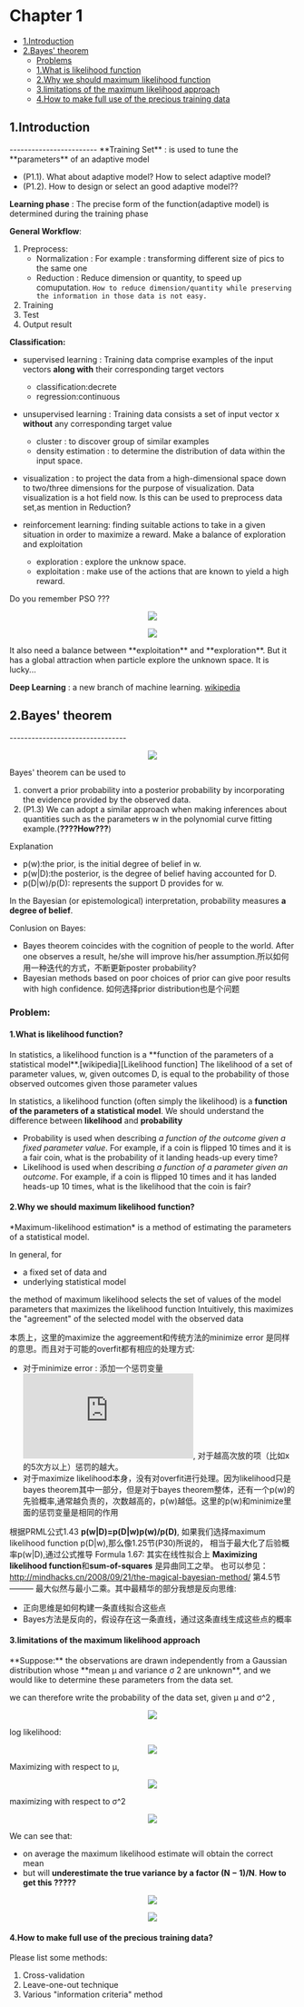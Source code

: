 Chapter 1
======================

* [1.Introduction](#introduction)
* [2.Bayes' theorem](#bayes)
	* [Problems](#bayes_problem)
	* [1.What is likelihood function](#likelihood)
	* [2.Why we should maximum likelihood function](#why_likelihood)
	* [3.limitations of the maximum likelihood approach](#disadvantage_of_maximum_likelihood)
	* [4.How to make full use of the precious training data](#Use_TrainingData)

<h2 id=introduction>1.Introduction</h2>
------------------------
**Training Set** : is used to tune the **parameters** of an adaptive model

- (P1.1). What about adaptive model? How to select adaptive model? 
- (P1.2). How to design or select an good adaptive model??

**Learning phase** : The precise form of the function(adaptive model) is determined during the training phase

**General Workflow**:

1. Preprocess:
	- Normalization : For example : transforming different size of pics to the same one
	- Reduction : Reduce dimension or quantity, to speed up comuputation. `How to reduce dimension/quantity while preserving the information in those data is not easy.`
2. Training
3. Test 
4. Output result

**Classification:**

- supervised learning : Training data comprise examples of the input vectors **along with** their corresponding target vectors
	- classification:decrete 
	- regression:continuous

- unsupervised learning : Training data consists a set of input vector x **without** any corresponding target value
	- cluster : to discover group of similar examples
	- density estimation : to determine the distribution of data within the input space.

- visualization : to project the data from a high-dimensional space down to two/three dimensions for the purpose of visualization. Data visualization is a hot field now. Is this can be used to preprocess data set,as mention in Reduction?

- reinforcement learning: finding suitable actions to take in a given situation in order to maximize a reward.
	Make a balance of exploration and exploitation
	- exploration : explore the unknow space.
	- exploitation : make use of the actions that are known to yield a high reward.

Do you remember PSO ???
<p align="center">
<img src=http://latex.codecogs.com/gif.latex?V%28t&plus;1%29%20%3D%20w*V%28t%29%20&plus;%20C_%7B1%7D*R_%7B1%7D*%28P%28t%29%20-%20X%28t%29%29%20&plus;%20C_%7B2%7D*R_%7B2%7D*%28G%28t%29%20-%20X%28t%29%29>
</p>

<p align="center">
<img src=http://latex.codecogs.com/gif.latex?X%28t&plus;1%29%20%3D%20X%28t%29%20&plus;%20V%28t&plus;1%29>
</p>
It also need a balance between **exploitation** and **exploration**. But it has a global attraction when particle explore the unknown space. It is lucky...

**Deep Learning** : a new branch of machine learning. [wikipedia][deep_learning]

<h2 id=bayes>2.Bayes' theorem</h2>
--------------------------------
<p align="center">
<img src=http://latex.codecogs.com/gif.latex?p%5C%28w%7CD%5C%29%20%3D%20%5Cfrac%7Bp%5C%28D%7Cw%5C%29p%5C%28w%5C%29%7D%7Bp%5C%28D%5C%29%7D>
</p>
Bayes' theorem can be used to 

1. convert a prior probability into a posterior probability by incorporating the evidence provided by the observed data. 
2. (P1.3) We can adopt a similar approach when making inferences about quantities such as the parameters w in the polynomial curve fitting example.(**????How???**)

Explanation

* p(w):the prior, is the initial degree of belief in w. 
* p(w|D):the posterior, is the degree of belief having accounted for D.
* p(D|w)/p(D): represents the support D provides for w.

In the Bayesian \(or epistemological\) interpretation, probability measures **a degree of belief**.

Conlusion on Bayes: 

- Bayes theorem coincides with the cognition of people to the world. After one observes a result, he/she will improve his/her assumption.所以如何用一种迭代的方式，不断更新poster probability?
- Bayesian methods based on poor choices of prior can give poor results with high confidence. 如何选择prior distribution也是个问题

<h3 id=bayes_problem>Problem:</h3>
<h4 id=likelihood>1.What is likelihood function?</h4>
In statistics, a likelihood function is a **function of the parameters of a statistical model**.[wikipedia][Likelihood function]
The likelihood of a set of parameter values, w, given outcomes D, is equal to the probability of those observed outcomes given those parameter values

In statistics, a likelihood function (often simply the likelihood) is a **function of the parameters of a statistical model**.
We should understand the difference between **likelihood** and **probability**

* Probability is used when describing *a function of the outcome given a fixed parameter value*. For example, if a coin is flipped 10 times and it is a fair coin, what is the probability of it landing heads-up every time? 
* Likelihood is used when describing *a function of a parameter given an outcome*. For example, if a coin is flipped 10 times and it has landed heads-up 10 times, what is the likelihood that the coin is fair?

<h4 id=why_likelihood>2.Why we should maximum likelihood function?</h4>
*Maximum-likelihood estimation* is a method of estimating the parameters of a statistical model.

In general, for 

* a fixed set of data and 
* underlying statistical model

the method of maximum likelihood selects the set of values of the model parameters that maximizes the likelihood function
Intuitively, this maximizes the "agreement" of the selected model with the observed data

本质上，这里的maximize the aggreement和传统方法的minimize error 是同样的意思。而且对于可能的overfit都有相应的处理方式:

* 对于minimize error : 添加一个惩罚变量![](http://latex.codecogs.com/gif.latex?%5Clambda), 对于越高次放的项（比如x的5次方以上）惩罚的越大。
* 对于maximize likelihood本身，没有对overfit进行处理。因为likelihood只是bayes theorem其中一部分，但是对于bayes theorem整体，还有一个p(w)的先验概率,通常越负责的，次数越高的，p(w)越低。这里的p(w)和minimize里面的惩罚变量是相同的作用

根据PRML公式1.43 
**p(w|D)=p(D|w)p(w)/p(D)**, 
如果我们选择maximum likelihood function p(D|w),那么像1.25节(P30)所说的，
相当于最大化了后验概率p(w|D),通过公式推导 Formula 1.67: 其实在线性拟合上 **Maximizing likelihood function**和**sum-of-squares**
是异曲同工之举。 也可以参见： http://mindhacks.cn/2008/09/21/the-magical-bayesian-method/ 第4.5节——— 最大似然与最小二乘。其中最精华的部分我想是反向思维:
* 正向思维是如何构建一条直线拟合这些点
* Bayes方法是反向的，假设存在这一条直线，通过这条直线生成这些点的概率

<h4 id=disadvantage_of_maximum_likelihood>3.limitations of the maximum likelihood approach</h4>
**Suppose:** the observations are drawn independently from a Gaussian distribution whose **mean μ and variance σ 2 are unknown**, and we would like to determine these parameters from the data set.

we can therefore write the probability of the data set, given μ and σ^2 ,
<p align=center>
<img src=http://latex.codecogs.com/svg.latex?p%28x%7C%5Cmu%2C%5Csigma%5E2%29%20%3D%20%5Cprod_%7Bn%3D1%7D%5E%7BN%7DN%28x_n%7C%5Cmu%2C%5Csigma%5E2%29></img>
</p>

log likelihood:
<p align=center>
<img src=http://latex.codecogs.com/svg.latex?ln%5Crho%20%28x%7C%5Cmu%2C%5Csigma%5E2%29%20%3D%20-%5Cfrac%7B1%7D%7B2%5Csigma%5E2%7D%5Csum_%7Bn%3D1%7D%5E%7BN%7D%28x_n-%5Cmu%29%5E2-%5Cfrac%7BN%7D%7B2%7Dln%5Csigma%5E2-%5Cfrac%7BN%7D%7B2%7Dln%282%5Cpi%29></img>
</p>
Maximizing  with respect to μ, 
<p align=center>
<img src=http://latex.codecogs.com/svg.latex?%5Cmu_%7BML%7D%20%3D%20%5Cfrac%7B1%7D%7BN%7D%5Csum_%7Bn%3D1%7D%5E%7BN%7Dx_n></img>
</p>
maximizing with respect to σ^2
<p align=center>
<img src=http://latex.codecogs.com/svg.latex?%5Csigma_%7BML%7D%5E2%20%3D%20%5Cfrac%7B1%7D%7BN%7D%5Csum_%7Bn%3D1%7D%5E%7BN%7D%28x_n%20-%20%5Cmu_%7BML%7D%29%5E2></img>
</p>
We can see that: 

* on average the maximum likelihood estimate will obtain the correct mean 
* but will **underestimate the true variance by a factor (N − 1)/N**. **How to get this ?????**

<p align=center>
<img src=http://latex.codecogs.com/svg.latex?E%5B%5Cmu_%7BML%7D%5D%20%3D%20%5Cmu></img>
</p>
<p align=center>
<img src=http://latex.codecogs.com/svg.latex?E%5B%5Csigma_%7BML%7D%5E2%5D%20%3D%20%28%5Cfrac%7BN-1%7D%7BN%7D%29%5Csigma%5E2
></img>
</p>

<h4 id=Use_TrainingData>4.How to make full use of the precious training data?</h4>
Please list some methods: 

1. Cross-validation
2. Leave-one-out technique
3. Various "information criteria" method

<!--Reference-->
[deep_learning]: http://en.wikipedia.org/wiki/Deep_learning
[Likelihood function]: https://en.wikipedia.org/wiki/Likelihood_function
